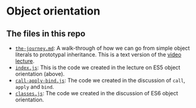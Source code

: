 # Object orientation

## The files in this repo

* [`the-journey.md`](the-journey.md): A walk-through of how we can go from simple object literals to prototypal inheritance. This is a text version of the [video lecture](https://youtu.be/-CDg8FXdfko).
* [`index.js`](index.js): This is the code we created in the lecture on ES5 object orientation (above).
* [`call-apply-bind.js`](call-apply-bind.js): The code we created in the discussion of `call`, `apply` and `bind`.
* [`classes.js`](classes.js): The code we created in the discussion of ES6 object orientation.

